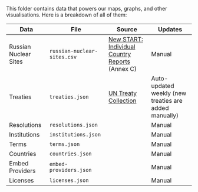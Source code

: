 This folder contains data that powers our maps, graphs, and other visualisations. Here is a breakdown of all of them:

| Data                  | File                        | Source                                                                                                                                                        | Updates                                               |
| --------------------- | --------------------------- | ------------------------------------------------------------------------------------------------------------------------------------------------------------- | ----------------------------------------------------- |
| Russian Nuclear Sites | `russian-nuclear-sites.csv` | [New START: Individual Country Reports](https://unidir.org/publication/new-start-model-transparency-nuclear-disarmament-individual-country-reports) (Annex C) | Manual                                                |
| Treaties              | `treaties.json`             | [UN Treaty Collection](https://treaties.un.org/Pages/Home.aspx?clang=_en)                                                                                     | Auto-updated weekly (new treaties are added manually) |
| Resolutions           | `resolutions.json`          |                                                                                                                                                               | Manual                                                |
| Institutions          | `institutions.json`         |                                                                                                                                                               | Manual                                                |
| Terms                 | `terms.json`                |                                                                                                                                                               | Manual                                                |
| Countries             | `countries.json`            |                                                                                                                                                               | Manual                                                |
| Embed Providers       | `embed-providers.json`      |                                                                                                                                                               | Manual                                                |
| Licenses              | `licenses.json`             |                                                                                                                                                               | Manual                                                |

